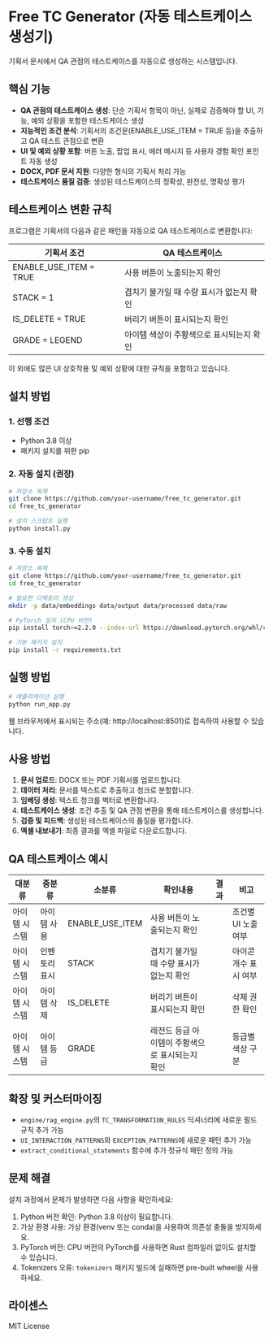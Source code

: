# Free TC Generator (자동 테스트케이스 생성기)

기획서 문서에서 QA 관점의 테스트케이스를 자동으로 생성하는 시스템입니다.

## 핵심 기능

- **QA 관점의 테스트케이스 생성**: 단순 기획서 항목이 아닌, 실제로 검증해야 할 UI, 기능, 예외 상황을 포함한 테스트케이스 생성
- **지능적인 조건 분석**: 기획서의 조건문(ENABLE_USE_ITEM = TRUE 등)을 추출하고 QA 테스트 관점으로 변환
- **UI 및 예외 상황 포함**: 버튼 노출, 팝업 표시, 에러 메시지 등 사용자 경험 확인 포인트 자동 생성
- **DOCX, PDF 문서 지원**: 다양한 형식의 기획서 처리 가능
- **테스트케이스 품질 검증**: 생성된 테스트케이스의 정확성, 완전성, 명확성 평가

## 테스트케이스 변환 규칙

프로그램은 기획서의 다음과 같은 패턴을 자동으로 QA 테스트케이스로 변환합니다:

| 기획서 조건 | QA 테스트케이스 |
|------------|----------------|
| ENABLE_USE_ITEM = TRUE | 사용 버튼이 노출되는지 확인 |
| STACK = 1 | 겹치기 불가일 때 수량 표시가 없는지 확인 |
| IS_DELETE = TRUE | 버리기 버튼이 표시되는지 확인 |
| GRADE = LEGEND | 아이템 색상이 주황색으로 표시되는지 확인 |

이 외에도 많은 UI 상호작용 및 예외 상황에 대한 규칙을 포함하고 있습니다.

## 설치 방법

### 1. 선행 조건

- Python 3.8 이상
- 패키지 설치를 위한 pip

### 2. 자동 설치 (권장)

```bash
# 저장소 복제
git clone https://github.com/your-username/free_tc_generator.git
cd free_tc_generator

# 설치 스크립트 실행
python install.py
```

### 3. 수동 설치

```bash
# 저장소 복제
git clone https://github.com/your-username/free_tc_generator.git
cd free_tc_generator

# 필요한 디렉토리 생성
mkdir -p data/embeddings data/output data/processed data/raw

# PyTorch 설치 (CPU 버전)
pip install torch>=2.2.0 --index-url https://download.pytorch.org/whl/cpu

# 기본 패키지 설치
pip install -r requirements.txt
```

## 실행 방법

```bash
# 애플리케이션 실행
python run_app.py
```

웹 브라우저에서 표시되는 주소(예: http://localhost:8501)로 접속하여 사용할 수 있습니다.

## 사용 방법

1. **문서 업로드**: DOCX 또는 PDF 기획서를 업로드합니다.
2. **데이터 처리**: 문서를 텍스트로 추출하고 청크로 분할합니다.
3. **임베딩 생성**: 텍스트 청크를 벡터로 변환합니다.
4. **테스트케이스 생성**: 조건 추출 및 QA 관점 변환을 통해 테스트케이스를 생성합니다.
5. **검증 및 피드백**: 생성된 테스트케이스의 품질을 평가합니다.
6. **엑셀 내보내기**: 최종 결과를 엑셀 파일로 다운로드합니다.

## QA 테스트케이스 예시

| 대분류 | 중분류 | 소분류 | 확인내용 | 결과 | 비고 |
|--------|-------|-------|---------|-----|-----|
| 아이템 시스템 | 아이템 사용 | ENABLE_USE_ITEM | 사용 버튼이 노출되는지 확인 | | 조건별 UI 노출 여부 |
| 아이템 시스템 | 인벤토리 표시 | STACK | 겹치기 불가일 때 수량 표시가 없는지 확인 | | 아이콘 개수 표시 여부 |
| 아이템 시스템 | 아이템 삭제 | IS_DELETE | 버리기 버튼이 표시되는지 확인 | | 삭제 권한 확인 |
| 아이템 시스템 | 아이템 등급 | GRADE | 레전드 등급 아이템이 주황색으로 표시되는지 확인 | | 등급별 색상 구분 |

## 확장 및 커스터마이징

- `engine/rag_engine.py`의 `TC_TRANSFORMATION_RULES` 딕셔너리에 새로운 필드 규칙 추가 가능
- `UI_INTERACTION_PATTERNS`와 `EXCEPTION_PATTERNS`에 새로운 패턴 추가 가능
- `extract_conditional_statements` 함수에 추가 정규식 패턴 정의 가능

## 문제 해결

설치 과정에서 문제가 발생하면 다음 사항을 확인하세요:

1. Python 버전 확인: Python 3.8 이상이 필요합니다.
2. 가상 환경 사용: 가상 환경(venv 또는 conda)을 사용하여 의존성 충돌을 방지하세요.
3. PyTorch 버전: CPU 버전의 PyTorch를 사용하면 Rust 컴파일러 없이도 설치할 수 있습니다.
4. Tokenizers 오류: `tokenizers` 패키지 빌드에 실패하면 pre-built wheel을 사용하세요.

## 라이센스

MIT License